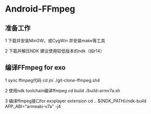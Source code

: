 # Android-FFmpeg

## 准备工作

1 下载并安装MinGW，或CygWin
   并安装make等工具

2 下载并解压NDK
   建议使用较低版本的ndk（如r14）


## 编译FFmpeg for exo

1 sync ffmpeg代码
   cd jni
   ./git-clone-ffmpeg.sh4
   
2 使用ndk toolchain编译ffmpeg
   cd build
   ./build-armv7a.sh
   
3 编译ffmpeg接口for exoplayer extension
   cd ..
   ${NDK_PATH}/ndk-build APP_ABI="armeabi-v7a" -j4
